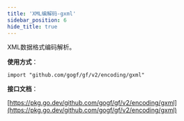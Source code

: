 ```yaml
---
title: 'XML编解码-gxml'
sidebar_position: 6
hide_title: true
---
```


XML数据格式编码解析。

**使用方式**：

```
import "github.com/gogf/gf/v2/encoding/gxml"
```

**接口文档**：

[https://pkg.go.dev/github.com/gogf/gf/v2/encoding/gxml](https://pkg.go.dev/github.com/gogf/gf/v2/encoding/gxml)